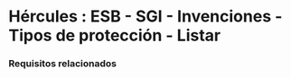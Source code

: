 # Hércules : ESB \- SGI \- Invenciones \- Tipos de protección \- Listar



### Requisitos relacionados






